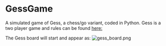 # GessGame

A simulated game of Gess, a chess/go variant, coded in Python.  Gess is a two player game and rules can be found [here:](https://www.chessvariants.com/crossover.dir/gess.html)

The Gess board will start and appear as: 
![gess_board.png](https://raw.github.com/{heinl11}/{GessGame})
